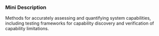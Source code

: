### Mini Description

Methods for accurately assessing and quantifying system capabilities, including testing frameworks for capability discovery and verification of capability limitations.
